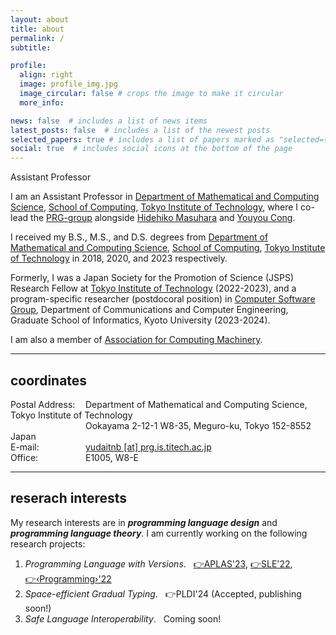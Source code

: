 ```yaml
---
layout: about
title: about
permalink: /
subtitle:

profile:
  align: right
  image: profile_img.jpg
  image_circular: false # crops the image to make it circular
  more_info:

news: false  # includes a list of news items
latest_posts: false  # includes a list of the newest posts
selected_papers: true # includes a list of papers marked as "selected={true}"
social: true  # includes social icons at the bottom of the page
---
```

Assistant Professor

I am an Assistant Professor in [Department of Mathematical and Computing Science](https://educ.titech.ac.jp/is/eng/), [School of Computing](https://www.titech.ac.jp/english/about/organization/schools/organization04), [Tokyo Institute of Technology](https://www.titech.ac.jp/english), where I co-lead the [PRG-group](http://prg.is.titech.ac.jp/) alongside [Hidehiko Masuhara](https://prg.is.titech.ac.jp/people/masuhara/) and [Youyou Cong](https://sites.google.com/site/youyoucong212/).

I received my B.S., M.S., and D.S. degrees from [Department of Mathematical and Computing Science](https://educ.titech.ac.jp/is/eng/), [School of Computing](https://www.titech.ac.jp/english/about/organization/schools/organization04), [Tokyo Institute of Technology](https://www.titech.ac.jp/english) in 2018, 2020, and 2023 respectively.

Formerly, I was a Japan Society for the Promotion of Science (JSPS) Research Fellow at [Tokyo Institute of Technology](https://www.titech.ac.jp/english) (2022-2023), and a program-specific researcher (postdocoral position) in [Computer Software Group](https://www.fos.kuis.kyoto-u.ac.jp/index.html.en), Department of Communications and Computer Engineering, Graduate School of Informatics, Kyoto University (2023-2024).

I am also a member of [Association for Computing Machinery](https://www.acm.org/).

<hr>

## coordinates

<span style="width: 120px; display: inline-block">Postal Address:</span>Department of Mathematical and Computing Science, Tokyo Institute of Technology<br>
<span style="width: 120px; display: inline-block">               </span>Ookayama 2-12-1 W8-35, Meguro-ku, Tokyo 152-8552 Japan<br>
<span style="width: 120px; display: inline-block">E-mail:</span><a href="mailto:yudaitnb@prg.is.titech.ac.jp">yudaitnb [at] prg.is.titech.ac.jp</a><br>
<span style="width: 120px; display: inline-block">Office:</span>E1005, W8-E<br>

<hr>

## reserach interests
My research interests are in <b><i>programming language design</i></b> and <b><i>programming language theory</i></b>.
I am currently working on the following research projects:
1. <i>Programming Language with Versions</i>. &nbsp; [👉APLAS'23](https://link.springer.com/chapter/10.1007/978-981-99-8311-7_1), [👉SLE'22](https://dl.acm.org/doi/10.1145/3567512.3567531), [👉‹Programming›'22](https://programming-journal.org/2022/6/5/)
2. <i>Space-efficient Gradual Typing</i>. &nbsp; 👉PLDI'24 (Accepted, publishing soon!)
3. <i>Safe Language Interoperability</i>. &nbsp; Coming soon!

<!-- 
Write your biography here. Tell the world about yourself. Link to your favorite [subreddit](http://reddit.com). You can put a picture in, too. The code is already in, just name your picture `prof_pic.jpg` and put it in the `img/` folder.

Put your address / P.O. box / other info right below your picture. You can also disable any of these elements by editing `profile` property of the YAML header of your `_pages/about.md`. Edit `_bibliography/papers.bib` and Jekyll will render your [publications page](/al-folio/publications/) automatically.

Link to your social media connections, too. This theme is set up to use [Font Awesome icons](https://fontawesome.com/) and [Academicons](https://jpswalsh.github.io/academicons/), like the ones below. Add your Facebook, Twitter, LinkedIn, Google Scholar, or just disable all of them.
-->